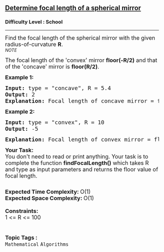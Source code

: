 <h2><a href="https://www.geeksforgeeks.org/problems/determine-focal-length-of-a-spherical-mirror5415/1?page=6&difficulty=School&sortBy=submissions">Determine focal length of a spherical mirror</a></h2><h3>Difficulty Level : School</h3><hr><div class="problems_problem_content__Xm_eO"><p><span style="font-size:18px">Find the focal length of the spherical mirror with the given radius-of-curvature <strong>R</strong>.</span><br>
<em>NOTE</em></p>

<p><span style="font-size:18px">The focal length of the 'convex' mirror <strong>floor(-R/2)</strong> and that of the 'concave' mirror is <strong>floor(R/2)</strong>.</span></p>

<p><span style="font-size:18px"><strong>Example 1:</strong></span></p>

<pre><span style="font-size:18px"><strong>Input: </strong>type = "concave", R = 5.4
<strong>Output: </strong>2</span>
<strong><span style="font-size:18px">Explanation: </span></strong><span style="font-size:18px">Focal length of concave mirror = floor(R/2) = floor(5.4/2) = floor(2.7) = 2.</span></pre>

<p><span style="font-size:18px"><strong>Example 2:</strong></span></p>

<pre><span style="font-size:18px"><strong>Input: </strong>type = "convex", R = 10
<strong>Output: </strong>-5</span>
</pre>

<pre><strong><span style="font-size:18px">Explanation: </span></strong><span style="font-size:18px">Focal length of convex mirror = floor(-R/2) = floor(-10/2) = floor(-5) = -5.</span></pre>

<p><span style="font-size:18px"><strong>Your Task:</strong><br>
You don't need to read or print anything. Your task is to complete the function&nbsp;<strong>findFocalLength()</strong>&nbsp;which takes R and type as input parameters and returns the floor value of focal length.</span><br>
&nbsp;</p>

<p><span style="font-size:18px"><strong>Expected Time Complexity:&nbsp;</strong>O(1)<br>
<strong>Expected Space Complexity:&nbsp;</strong>O(1)<br>
<br>
<strong>Constraints:</strong><br>
1 &lt;= R &lt;= 100</span></p>
</div><br><p><span style=font-size:18px><strong>Topic Tags : </strong><br><code>Mathematical</code>&nbsp;<code>Algorithms</code>&nbsp;
